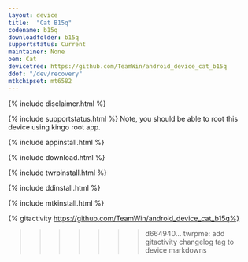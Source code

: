 ```yaml
---
layout: device
title:  "Cat B15q"
codename: b15q
downloadfolder: b15q
supportstatus: Current
maintainer: None
oem: Cat
devicetree: https://github.com/TeamWin/android_device_cat_b15q
ddof: "/dev/recovery"
mtkchipset: mt6582
---
```


{% include disclaimer.html %}

{% include supportstatus.html %}
Note, you should be able to root this device using kingo root app.

{% include appinstall.html %}

{% include download.html %}

{% include twrpinstall.html %}

{% include ddinstall.html %}

{% include mtkinstall.html %}

{% gitactivity  https://github.com/TeamWin/android_device_cat_b15q%}
>>>>>>> d664940... twrpme: add gitactivity changelog tag to device markdowns
